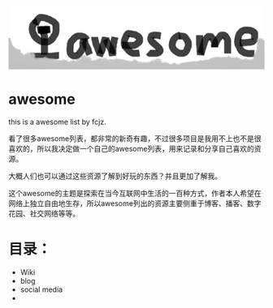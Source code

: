 ![awesome](https://github.com/fcjz/awesome/blob/main/awesome.png)

#

# awesome
this is a awesome list by fcjz.

看了很多awesome列表，都非常的新奇有趣，不过很多项目是我用不上也不是很喜欢的，所以我决定做一个自己的awesome列表，用来记录和分享自己喜欢的资源。

大概人们也可以通过这些资源了解到好玩的东西？并且更加了解我。

这个awesome的主题是探索在当今互联网中生活的一百种方式，作者本人希望在网络上独立自由地生存，所以awesome列出的资源主要侧重于博客、播客、数字花园、社交网络等等。

# 目录：

- Wiki
- blog
- social media
- 
